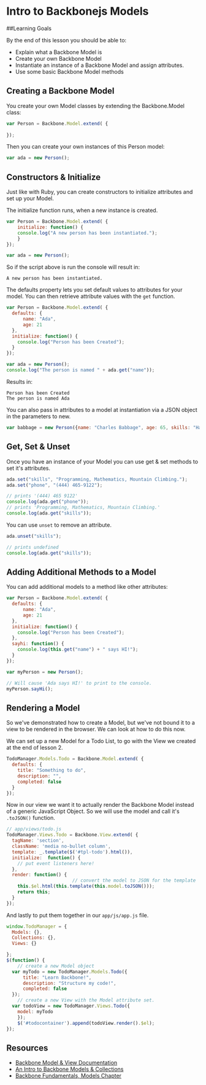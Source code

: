 
# Intro to Backbonejs Models

##Learning Goals

By the end of this lesson you should be able to:

- Explain what a Backbone Model is
- Create your own Backbone Model
- Instantiate an instance of a Backbone Model and assign attributes.
- Use some basic Backbone Model methods

## Creating a Backbone Model

You create your own Model classes by extending the Backbone.Model class:

```javascript
var Person = Backbone.Model.extend( {
  
});

```

Then you can create your own instances of this Person model:

```javascript
var ada = new Person();
```

## Constructors & Initialize

Just like with Ruby, you can create constructors to initialize attributes and set up your Model.  

The initialize function runs, when a new instance is created.

```javascript
var Person = Backbone.Model.extend( {
    initialize: function() {
    console.log("A new person has been instantiated.");
  	}
});

var ada = new Person();
```

So if the script above is run the console will result in:

```console
A new person has been instantiated.
```

The defaults property lets you set default values to attributes for your model.  You can then retrieve attribute values with the `get` function.  

```javascript
var Person = Backbone.Model.extend( {
  defaults: {
      name: "Ada",
      age: 21
  },
  initialize: function() {
    console.log("Person has been Created");
  }
});

var ada = new Person();
console.log("The person is named " + ada.get("name"));
```

Results in:

```console
Person has been Created
The person is named Ada
```

You can also pass in attributes to a model at instantiation via a JSON object in the parameters to new.

```javascript
var babbage = new Person({name: "Charles Babbage", age: 65, skills: "Hardware Design, Mathematics, Flower Arrangement."});
```

## Get, Set & Unset

Once you have an instance of your Model you can use get & set methods to set it's attributes.

```javascript
ada.set("skills", "Programming, Mathematics, Mountain Climbing.");
ada.set("phone", "(444) 465-9122");

// prints '(444) 465 9122'
console.log(ada.get("phone"));
// prints 'Programming, Mathematics, Mountain Climbing.'
console.log(ada.get("skills"));

```

You can use `unset` to remove an attribute.
```javascript
ada.unset("skills");

// prints undefined
console.log(ada.get("skills"));
```

## Adding Additional Methods to a Model

You can add additional models to a method like other attributes:

```javascript
var Person = Backbone.Model.extend( {
  defaults: {
      name: "Ada",
      age: 21
  },
  initialize: function() {
    console.log("Person has been Created");
  },
  sayhi: function() {
    console.log(this.get("name") + " says HI!");
  }
});

var myPerson = new Person();

// Will cause 'Ada says HI!' to print to the console.
myPerson.sayHi();
```

## Rendering a Model

So we've demonstrated how to create a Model, but we've not bound it to a view to be rendered in the browser.  We can look at how to do this now.

We can set up a new Model for a Todo List, to go with the View we created at the end of lesson 2.  

```javascript
TodoManager.Models.Todo = Backbone.Model.extend( {
  defaults: {
    title: "Something to do",
    description: "",
    completed: false
  }
});

```

Now in our view we want it to actually render the Backbone Model instead of a generic JavaScript Object.  So we will use the model and call it's `.toJSON()` function.  

```javascript
// app/views/todo.js
TodoManager.Views.Todo = Backbone.View.extend( {
  tagName: 'section',
  className: 'media no-bullet column',
  template: _.template($('#tpl-todo').html()),
  initialize:  function() {
    // put event listeners here!
  },
  render: function() {
  						// convert the model to JSON for the template
    this.$el.html(this.template(this.model.toJSON()));
    return this;
  }
});

```

And lastly to put them together in our `app/js/app.js` file.
```javascript
window.TodoManager = {
  Models: {},
  Collections: {},
  Views: {}

};
$(function() {
    // create a new Model object
  var myTodo = new TodoManager.Models.Todo({
      title: "Learn Backbone!",
      description: "Structure my code!",
      completed: false
  });
    // create a new View with the Model attribute set.
  var todoView = new TodoManager.Views.Todo({
    model: myTodo
    });
    $('#todocontainer').append(todoView.render().$el);
});
```

## Resources
- [Backbone Model & View Documentation](http://backbonejs.org/#Model-View-separation)
-  [An Intro to Backbone Models & Collections](http://liquidmedia.org/blog/2011/01/backbone-js-part-1/)
-  [Backbone Fundamentals, Models Chapter](https://addyosmani.com/backbone-fundamentals/#models-1)


  